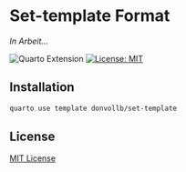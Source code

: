 # Set-template Format

*In Arbeit...*

![Quarto Extension](https://img.shields.io/badge/quarto-extension-blue)
[![License: MIT](https://img.shields.io/badge/license-MIT-yellow.svg)](LICENSE)

## Installation

```bash
quarto use template donvollb/set-template
```

## License

[MIT License](LICENSE)